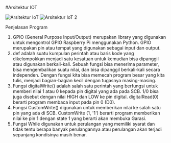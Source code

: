 #Arsitektur IOT

![Arsitektur IoT](https://user-images.githubusercontent.com/65015846/202859220-bebb22be-0f85-49a4-989b-218081675fb2.png)
![Arsitektur IoT 2](https://user-images.githubusercontent.com/65015846/202861027-955859d2-11bf-4000-b1ba-a0e91505e02b.png)


Penjelasan Program

1. GPIO (General Purpose Input/Output) merupakan library yang digunakan untuk mengontrol GPIO Raspberry Pi menggunakan Python. GPIO merupakan pin atau tempat yang digunakan sebagai input dan output.
2. def adalah suatu kumpulan perintah atau baris kode yang dikelompokkan menjadi satu kesatuan untuk kemudian bisa dipanggil atau digunakan berkali-kali. Sebuah fungsi bisa menerima parameter, bisa mengembalikan suatu nilai, dan bisa dipanggil berkali-kali secara independen. Dengan fungsi kita bisa memecah program besar yang kita tulis, menjadi bagian-bagian kecil dengan tugasnya masing-masing.
3. Fungsi digitalWrite() adalah salah satu perintah yang berfungsi untuk memberi nilai 1 atau 0 kepada pin digital yang ada pada SCB. 1/0 bisa juga disebut dengan nilai HIGH dan LOW ke pin digital. digitalRead(0) berarti program membaca input pada pin 0 (D0).
4. Fungsi CustomWrite() digunakan untuk memberikan nilai ke salah satu pin yang ada di SCB. CustomWrite (1, '1') berarti program memberikan nilai ke pin 1 dengan state 1 yang berarti akan membuka Garasi.
5. Fungsi While digunakan untuk perulangan yang memiliki syarat dan tidak tentu berapa banyak perulangannya atau perulangan akan terjadi sepanjang kondisinya masih benar.
